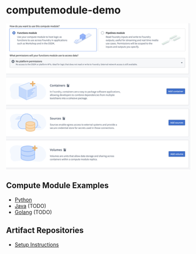 # computemodule-demo


![computemodule-overview](/python/static/00_cm_overview.png)

## Compute Module Examples
* [Python](/python/README.md)
* [Java](/java/README.md) (TODO)
* [Golang](/python/README.md) (TODO)

## Artifact Repositories 
* [Setup Instructions](/artifact-registry.md)